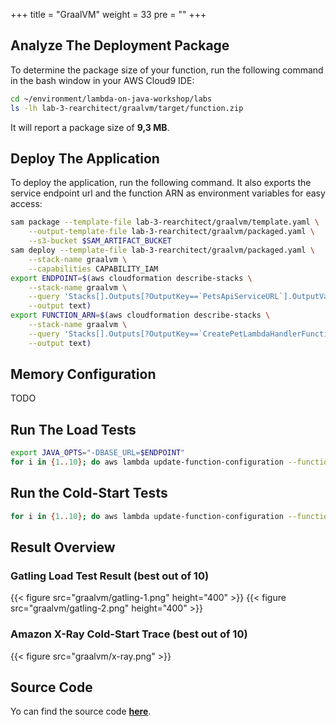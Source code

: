 +++
title = "GraalVM"
weight = 33
pre = ""
+++

## Analyze The Deployment Package

To determine the package size of your function, run the following command in the bash window in your AWS Cloud9 IDE:

```bash
cd ~/environment/lambda-on-java-workshop/labs
ls -lh lab-3-rearchitect/graalvm/target/function.zip
```

It will report a package size of **9,3 MB**.

## Deploy The Application

To deploy the application, run the following command. It also exports the service endpoint url and the function ARN as environment variables for easy access:

```bash
sam package --template-file lab-3-rearchitect/graalvm/template.yaml \
    --output-template-file lab-3-rearchitect/graalvm/packaged.yaml \
    --s3-bucket $SAM_ARTIFACT_BUCKET
sam deploy --template-file lab-3-rearchitect/graalvm/packaged.yaml \
    --stack-name graalvm \
    --capabilities CAPABILITY_IAM
export ENDPOINT=$(aws cloudformation describe-stacks \
    --stack-name graalvm \
    --query 'Stacks[].Outputs[?OutputKey==`PetsApiServiceURL`].OutputValue' \
    --output text)
export FUNCTION_ARN=$(aws cloudformation describe-stacks \
    --stack-name graalvm \
    --query 'Stacks[].Outputs[?OutputKey==`CreatePetLambdaHandlerFunction`].OutputValue' \
    --output text)
```

## Memory Configuration

TODO

## Run The Load Tests

```bash
export JAVA_OPTS="-DBASE_URL=$ENDPOINT"
for i in {1..10}; do aws lambda update-function-configuration --function-name $FUNCTION_ARN --environment "Variables={TABLE_NAME=$PETS_TABLE,BUCKET_NAME=$PETS_BUCKET,KeyName1=KeyValue$i}"; gatling.sh --simulations-folder lab-3-rearchitect/graalvm/src/test/scala --simulation LoadTest --run-description "graalvm-run-$i"; done
```

## Run the Cold-Start Tests

```bash
for i in {1..10}; do aws lambda update-function-configuration --function-name $FUNCTION_ARN --environment "Variables={TABLE_NAME=$PETS_TABLE,BUCKET_NAME=$PETS_BUCKET,KeyName1=KeyValue$i}"; curl -i -X POST -d '{"name": "Max", "type": "dog", "birthday": "2010-11-03", "medicalRecord": "bla bla bla"}' $ENDPOINT/pet; done
```

## Result Overview

### Gatling Load Test Result (best out of 10)

{{< figure src="graalvm/gatling-1.png" height="400" >}}
{{< figure src="graalvm/gatling-2.png" height="400" >}}

### Amazon X-Ray Cold-Start Trace (best out of 10)

{{< figure src="graalvm/x-ray.png" >}}

## Source Code

Yo can find the source code **[here](https://github.com/muellerc/lambda-on-java-workshop/tree/master/labs/lab-3-rearchitect/graalvm)**.

